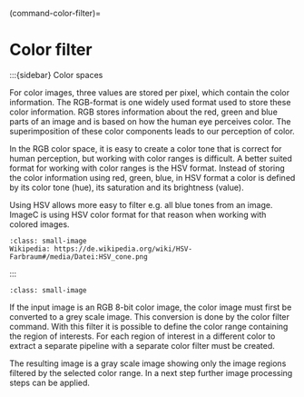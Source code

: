 
(command-color-filter)=
# Color filter

:::{sidebar} Color spaces

For color images, three values are stored per pixel, which contain the color information.
The RGB-format is one widely used format used to store these color information.
RGB stores information about the red, green and blue parts of an image and is based on how the human eye perceives color.
The superimposition of these color components leads to our perception of color.  

In the RGB color space, it is easy to create a color tone that is correct for human perception, but working with color ranges is difficult.
A better suited format for working with color ranges is the HSV format.
Instead of storing the color information using red, green, blue, in HSV format a color is defined by its color tone (hue), its saturation and its brightness (value).

Using HSV allows more easy to filter e.g. all blue tones from an image.
ImageC is using HSV color format for that reason when working with colored images.

```{figure} images/wikipedia_hsv_color_tone.png
:class: small-image
Wikipedia: https://de.wikipedia.org/wiki/HSV-Farbraum#/media/Datei:HSV_cone.png
```

:::

```{figure} images/screenshot_command_color_filter.png
:class: small-image
```

If the input image is an RGB 8-bit color image, the color image must first be converted to a grey scale image.
This conversion is done by the color filter command.
With this filter it is possible to define the color range containing the region of interests.
For each region of interest in a different color to extract a separate pipeline with a separate color filter must be created.

The resulting image is a gray scale image showing only the image regions filtered by the selected color range.
In a next step further image processing steps can be applied.